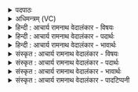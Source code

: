 <details><summary>पदपाठः</summary>

यः꣢। इ꣣न्द्र। सोमपा꣡त꣢मः। सो꣣म। पा꣡त꣢꣯मः। म꣡दः꣢꣯। श꣣विष्ठ। चे꣡त꣢꣯ति। ये꣡न꣢꣯। हँ꣡सि꣢꣯। नि। अ꣣त्रि꣡ण꣢म्। तम्। ई꣣महे। ३९४।
</details>

<details><summary>अधिमन्त्रम् (VC)</summary>

- इन्द्रः
- पर्वतः काण्वः
- उष्णिक्
- ऋषभः
- ऐन्द्रं काण्डम्
</details>

<details><summary>हिन्दी : आचार्य रामनाथ वेदालंकार - विषयः</summary>

अगले मन्त्र में इन्द्र नाम से परमात्मा, जीवात्मा और सेनाध्यक्ष को सम्बोधित किया गया है।
</details>

<details><summary>हिन्दी : आचार्य रामनाथ वेदालंकार - पदार्थः</summary>

पदार्थान्वयभाषाः -  हे (शविष्ठ) बलिष्ठ (इन्द्र) शत्रुविदारक परमात्मन्, जीवात्मन् वा सेनाध्यक्ष ! (यः) जो आप (सोमपातमः) अतिशय वीररस का पान करनेवाले हो, उन आपका (मदः) वीरताजनित हर्ष (चेतति) सदा जागता रहता है। आप (येन) अपने जिस पराक्रम से (अत्रिणम्) भक्षक शत्रु को (निहंसि) निःशेष रूप से विनष्ट कर देते हो (तम्) उस पराक्रम की, हम भी आपसे (ईमहे) याचना करते हैं ॥४॥ इस मन्त्र में अर्थश्लेषालङ्कार है ॥४॥
</details>

<details><summary>हिन्दी : आचार्य रामनाथ वेदालंकार - भावार्थः</summary>

भावार्थभाषाः -  जैसे वीर परमात्मा और जीवात्मा वीररस से उत्साहित होकर सब कामक्रोधादिरूप, विघ्नरूप और पापरूप भक्षक राक्षसों को विनष्ट कर देते हैं, उसी प्रकार राष्ट्र में वीर सेनापति सब आक्रान्ता रिपुओं को अपने पराक्रम से दण्डित करे। वैसा वीररस और पराक्रम सब प्रजाजनों को भी प्राप्त करना चाहिए ॥४॥
</details>

<details><summary>संस्कृत : आचार्य रामनाथ वेदालंकार - विषयः</summary>

अथेन्द्रनाम्ना परमात्मानं जीवात्मानं सेनाध्यक्षं च सम्बोधयति।
</details>

<details><summary>संस्कृत : आचार्य रामनाथ वेदालंकार - पदार्थः</summary>

पदार्थान्वयभाषाः -  हे (शविष्ठ) बलिष्ठ, (इन्द्र) शत्रुविदारक परमात्मन्, जीवात्मन्, सेनाध्यक्ष वा ! (यः) यस्त्वम् (सोमपातमः) अतिशयेन वीररसरूपस्य सोमस्य पाता असि, तस्य ते (मदः) वीरताजनितः हर्षः (चेतति) सदैव जागर्ति। (येन) पराक्रमेण, त्वम्। संहितायां ‘येना’ इति दीर्घश्छान्दसः, ‘अन्येषामपि दृश्यते। अ० ६।३।१३७’ इति वचनात्। (अत्रिणम्) भक्षकं शत्रुम्। अत्तीति अत्री। अद भक्षणे धातोः ‘अदेस्त्रिनिश्च। उ० ४।६९’ इति त्रिनिः प्रत्ययः। अत्रिणो वै रक्षांसि। पाप्मानोऽत्रिणः। ष० ब्रा० ३।१। (निहंसि) निःशेषेण विनाशयसि, (तम्) तं ते पराक्रमम्, वयमपि (ईमहे) प्रार्थयामहे। ईमहे इति याच्ञाकर्मसु पठितम्। निघं० ३।१९ ॥४॥ अत्र अर्थश्लेषालङ्कारः ॥४॥
</details>

<details><summary>संस्कृत : आचार्य रामनाथ वेदालंकार - भावार्थः</summary>

भावार्थभाषाः -  यथा वीरः परमात्मा जीवात्मा च वीररसेन हृष्टः सन् सर्वान् कामक्रोधादिरूपान्, विघ्नरूपान्, पापरूपांश्च भक्षकान् राक्षसान् विनाशयति, तथैव राष्ट्रे वीरः सेनापतिः सर्वानाक्रान्तॄन् रिपून् स्वपराक्रमेण दण्डयेत्। तादृशो वीररसः पराक्रमश्च सर्वैः प्रजाजनैरपि प्राप्तव्यः ॥४॥
</details>

<details><summary>संस्कृत : आचार्य रामनाथ वेदालंकार - पादटिप्पनी</summary>

टिप्पणी:   १. ऋ० ८।१२।१, अथ० २०।६३।७।
</details>